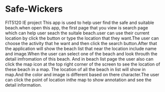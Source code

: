 # Safe-Wickers
FIT5120 IE project
This app is used to help user find the safe and suitable beach.when open this app, the first page that you view is search page which can help user seach the suitale beach.user can use their current location by click the button or type the location that they want.The user can choose the activity that he want and then click the search button.After that the application will show the beach list  that near the location include name and image.When the user can select one of the beach and look throuth the detail imfromation of this beach. And in beach list page the user also can click the map icon at the top right corner of the screen to see the location of these beach in a map. The location of all the beach in list will show in map.And the color and image is different based on there character.The  user can click the point of location inthe map to show annotation and see the detail information.
